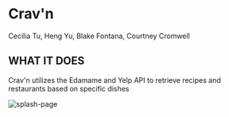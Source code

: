 # Crav'n
Cecilia Tu, Heng Yu, Blake Fontana, Courtney Cromwell

## WHAT IT DOES
Crav'n utilizes the Edamame and Yelp API to retrieve recipes and restaurants based on specific dishes

![splash-page](assets/images/FinalSite.png)

